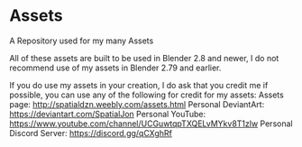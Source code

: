 # Assets
A Repository used for my many Assets

All of these assets are built to be used in Blender 2.8 and newer, I do not recommend use of my assets in Blender 2.79 and earlier.

If you do use my assets in your creation, I do ask that you credit me if possible, you can use any of the following for credit for
my assets:
  Assets page: http://spatialdzn.weebly.com/assets.html
  Personal DeviantArt: https://deviantart.com/SpatialJon
  Personal YouTube: https://www.youtube.com/channel/UCGuwtqpTXQELvMYkv8T1zlw
  Personal Discord Server: https://discord.gg/qCXghRf
